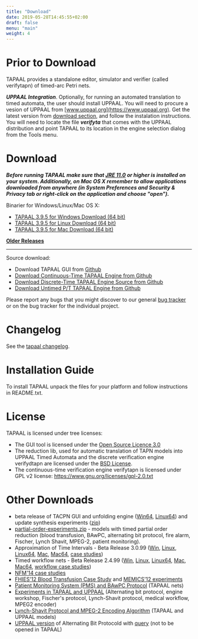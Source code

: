 ```yaml
---
title: "Download"
date: 2019-05-28T14:45:55+02:00
draft: false
menu: "main"
weight: 4
---
```



# Prior to Download

TAPAAL provides a standalone editor, simulator and verifier (called verifytapn) of timed-arc Petri nets. 

***UPPAAL Integration***. 
Optionally, for running an automated translation to timed automata, the user should install UPPAAL. You will need to procure a vesion of UPPAAL from [www.uppaal.org](https://www.uppaal.org). Get the latest version from [download section](https://uppaal.org/downloads/), and follow the instalation instructions. You will need to locate the file ***verifyta*** that comes with the UPPAAL distribution and point TAPAAL to its location in the engine selection dialog from the Tools menu.

# Download

***Before running TAPAAL make sure that [JRE 11.0](https://www.azul.com/downloads/zulu-community/?version=java-11-lts&architecture=x86-64-bit&package=jre) or higher is installed on your system. Additionally, on Mac OS X remember to allow applications downloaded from anywhere (in System Preferences and Security & Privacy tab or right-click on the application and choose "open").***

Binarier for Windows/Linux/Mac OS X:

  * [TAPAAL 3.9.5 for Windows Download (64 bit)](https://download.tapaal.net/tapaal/tapaal-3.9/tapaal-3.9.5-win64.zip)
  * [TAPAAL 3.9.5 for Linux Download (64 bit)](https://download.tapaal.net/tapaal/tapaal-3.9/tapaal-3.9.5-linux64.zip)
  * [TAPAAL 3.9.5 for Mac Download (64 bit)](https://download.tapaal.net/tapaal/tapaal-3.9/tapaal-3.9.5-mac64.dmg)
  
[**Older Releases**](older-releases/)

-----------------------

Source download:

  * Download TAPAAL GUI from [Github](https://github.com/TAPAAL/tapaal-gui)
  * [Download Continuous-Time TAPAAL Engine from Github](https://github.com/tapaal/verifytapn)
  * [Download Discrete-Time TAPAAL Engine Source from Github](https://github.com/tapaal/verifydtapn)
  * [Download Untimed P/T TAPAAL Engine from Github](https://github.com/tapaal/verifypn)

Please report any bugs that you might discover to our general [bug tracker](https://github.com/TAPAAL/TAPAAL/issues) or on the bug tracker for the individual project.

# Changelog

See the [tapaal changelog](changelog).

# Installation Guide
To install TAPAAL unpack the files for your platform and follow instructions in README.txt.

# License 
TAPAAL is licensed under tree licenses: 

  * The GUI tool is licensed under the [Open Source Licence 3.0](https://www.opensource.org/licenses/osl-3.0.php)
  * The reduction lib, used for automatic translation of TAPN models into UPPAAL Timed Automata and the discrete verification engine verifydtapn are licensed under the [BSD License](https://www.opensource.org/licenses/bsd-license.php). 
  * The continuous-time verification engine verifytapn is licensed under GPL v2 license: https://www.gnu.org/licenses/gpl-2.0.txt
  		
# Other Downloads

* beta release of TACPN GUI and unfolding engine ([Win64](https://download.tapaal.net/tapaal/tapaal-3.5/tapaal-dev-beta1-win64.zip "Initiates file download"), [Linux64](https://download.tapaal.net/tapaal/tapaal-3.5/tapaal-dev-beta1-linux64.zip "Initiates file download")) and update synthesis experiments ([zip](https://download.tapaal.net/tapaal/tapaal-3.5/experiments.zip "Initiates file download"))
*   [partial-order-experiments.zip](https://download.tapaal.net/tapaal/resources/partial-order-experiments.zip "Initiates file download") - models with timed partial order reduction (blood transfusion, BAwPC, alternating bit protocol, fire alarm, Fischer, Lynch Shavit, MPEG-2, patient monitoring).
*   Approximation of Time Intervals - Beta Release 3.0.99 ([Win](https://download.tapaal.net/tapaal/tapaal-3.0/tapaal-3.0.99-win.zip "Initiates file download"), [Linux](https://download.tapaal.net/tapaal/tapaal-3.0/tapaal-3.0.99-linux.zip "Initiates file download"), [Linux64](https://download.tapaal.net/tapaal/tapaal-3.0/tapaal-3.0.99-linux64.zip "Initiates file download"), [Mac](https://download.tapaal.net/tapaal/tapaal-3.0/tapaal-3.0.99-mac.dmg "Initiates file download"), [Mac64](https://download.tapaal.net/tapaal/tapaal-3.0/tapaal-3.0.99-mac64.dmg "Initiates file download"), [case studies](https://download.tapaal.net/tapaal/tapaal-3.0/models.zip "Initiates file download"))
*   Timed workflow nets - Beta Release 2.4.99 ([Win](https://download.tapaal.net/tapaal/tapaal-2.4/tapaal-2.4.99-win.zip "Initiates file download"), [Linux](https://download.tapaal.net/tapaal/tapaal-2.4/tapaal-2.4.99-linux.zip "Initiates file download"), [Linux64](https://download.tapaal.net/tapaal/tapaal-2.4/tapaal-2.4.99-linux64.zip "Initiates file download"), [Mac](https://download.tapaal.net/tapaal/tapaal-2.4/tapaal-2.4.99-mac.dmg "Initiates file download"), [Mac64](https://download.tapaal.net/tapaal/tapaal-2.4/tapaal-2.4.99-mac64.dmg "Initiates file download"), [workflow case studies](https://download.tapaal.net/tapaal/tapaal-2.4/workflows.zip "Initiates file download"))
*   [NFM'14 case studies](https://download.tapaal.net/tapaal/resources/nfm14-experiments.zip "Initiates file download")
*   [FHIES'12 Blood Transfusion Case Study](https://download.tapaal.net/tapaal/resources/FHIES12-blood-transfusion.zip "Initiates file download") and [MEMICS'12 experiments](https://download.tapaal.net/tapaal/resources/MEMICS-experiments.zip "Initiates file download")
*   [Patient Monitoring System (PMS) and BAwPC Protocol](https://download.tapaal.net/tapaal/resources/PMS-BAwPC.zip "Initiates file download") (TAPAAL nets)
*   [Experiments in TAPAAL and UPPAAL](https://download.tapaal.net/tapaal/resources/experiments-journal.zip) (Alternating bit protocol, engine workshop, Fischer's protocol, Lynch-Shavit protocol, medical workflow, MPEG2 encoder)
*   [Lynch-Shavit Protocol and MPEG-2 Encoding Algorithm](https://download.tapaal.net/tapaal/resources/lynch-shavit-and-mpeg2-models.zip) (TAPAAL and UPPAAL models)
*   [UPPAAL version](https://download.tapaal.net/tapaal/tapaal-1.1/abp.xml "Initiates file download") of Alternating Bit Protocold with [query](https://download.tapaal.net/tapaal/tapaal-1.1/abp.q "Initiates file download") (not to be opened in TAPAAL)
